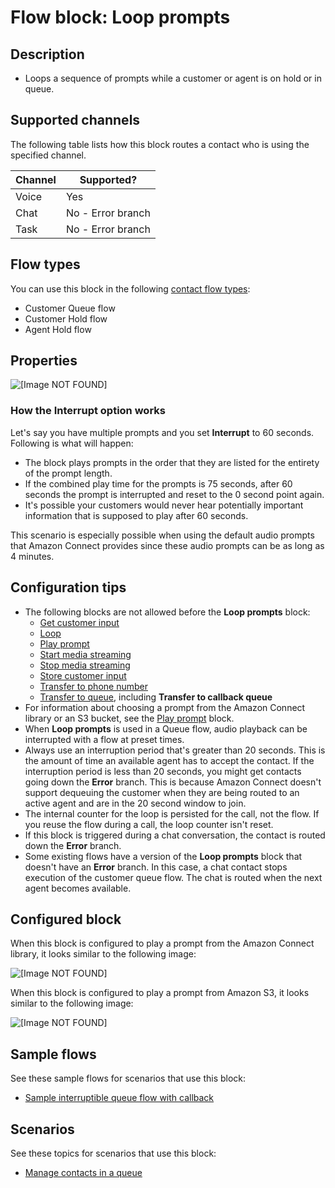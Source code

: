 # Flow block: Loop prompts<a name="loop-prompts"></a>

## Description<a name="loop-prompts-description"></a>
+ Loops a sequence of prompts while a customer or agent is on hold or in queue\.

## Supported channels<a name="loop-prompts-channels"></a>

The following table lists how this block routes a contact who is using the specified channel\. 


| Channel | Supported? | 
| --- | --- | 
| Voice | Yes | 
| Chat | No \- Error branch | 
| Task | No \- Error branch | 

## Flow types<a name="loop-prompts-types"></a>

You can use this block in the following [contact flow types](create-contact-flow.md#contact-flow-types):
+ Customer Queue flow
+ Customer Hold flow
+ Agent Hold flow

## Properties<a name="loop-prompts-properties"></a>

![\[Image NOT FOUND\]](http://docs.aws.amazon.com/connect/latest/adminguide/images/loop-prompts-properties.png)

### How the Interrupt option works<a name="loop-prompts-properties-interrupt"></a>

Let's say you have multiple prompts and you set **Interrupt** to 60 seconds\. Following is what will happen: 
+ The block plays prompts in the order that they are listed for the entirety of the prompt length\.
+ If the combined play time for the prompts is 75 seconds, after 60 seconds the prompt is interrupted and reset to the 0 second point again\. 
+ It's possible your customers would never hear potentially important information that is supposed to play after 60 seconds\. 

This scenario is especially possible when using the default audio prompts that Amazon Connect provides since these audio prompts can be as long as 4 minutes\. 

## Configuration tips<a name="loop-prompts-tips"></a>
+ The following blocks are not allowed before the **Loop prompts** block: 
  + [Get customer input](get-customer-input.md)
  + [Loop](loop.md)
  + [Play prompt](play.md)
  + [Start media streaming](start-media-streaming.md)
  + [Stop media streaming](stop-media-streaming.md)
  + [Store customer input](store-customer-input.md)
  + [Transfer to phone number](transfer-to-phone-number.md)
  + [Transfer to queue](transfer-to-queue.md), including **Transfer to callback queue**
+ For information about choosing a prompt from the Amazon Connect library or an S3 bucket, see the [Play prompt](play.md) block\. 
+ When **Loop prompts** is used in a Queue flow, audio playback can be interrupted with a flow at preset times\.
+ Always use an interruption period that's greater than 20 seconds\. This is the amount of time an available agent has to accept the contact\. If the interruption period is less than 20 seconds, you might get contacts going down the **Error** branch\. This is because Amazon Connect doesn't support dequeuing the customer when they are being routed to an active agent and are in the 20 second window to join\.
+ The internal counter for the loop is persisted for the call, not the flow\. If you reuse the flow during a call, the loop counter isn't reset\.
+ If this block is triggered during a chat conversation, the contact is routed down the **Error** branch\.
+ Some existing flows have a version of the **Loop prompts** block that doesn't have an **Error** branch\. In this case, a chat contact stops execution of the customer queue flow\. The chat is routed when the next agent becomes available\.

## Configured block<a name="loop-prompts-configured"></a>

When this block is configured to play a prompt from the Amazon Connect library, it looks similar to the following image:

![\[Image NOT FOUND\]](http://docs.aws.amazon.com/connect/latest/adminguide/images/loop-prompts-configured.png)

When this block is configured to play a prompt from Amazon S3, it looks similar to the following image:

![\[Image NOT FOUND\]](http://docs.aws.amazon.com/connect/latest/adminguide/images/loop-prompts-configured2.png)

## Sample flows<a name="loop-prompts-samples"></a>

See these sample flows for scenarios that use this block:
+ [Sample interruptible queue flow with callback](sample-interruptible-queue.md)

## Scenarios<a name="loop-prompts-scenarios"></a>

See these topics for scenarios that use this block:
+ [Manage contacts in a queue](queue-to-queue-transfer.md)